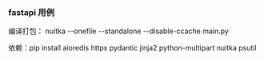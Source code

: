 ### fastapi 用例
编译打包： nuitka --onefile --standalone --disable-ccache main.py

依赖：pip install aioredis httpx pydantic jinja2 python-multipart nuitka psutil 